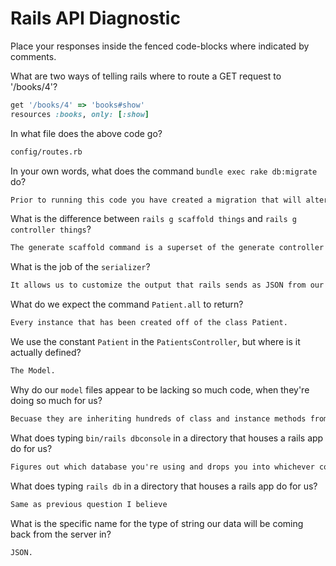 # Rails API Diagnostic

Place your responses inside the fenced code-blocks where indicated by comments.


What are two ways of telling rails where to route a GET request to '/books/4'?

```rb
get '/books/4' => 'books#show'
resources :books, only: [:show]
```

In what file does the above code go?

```md
config/routes.rb
```

In your own words, what does the command `bundle exec rake db:migrate` do?

```md
Prior to running this code you have created a migration that will alter the database in some way.  The above code will execute the migration so that the database will actually be changed and the schema updated.
```

What is the difference between `rails g scaffold things` and
`rails g controller things`?

```md
The generate scaffold command is a superset of the generate controller command.  Generate scaffolding will generate a model file with some specs, a route, some serializers, and a migration in addition to a controller.
```

What is the job of the `serializer`?

```md
It allows us to customize the output that rails sends as JSON from our server.  It's taking the place of the View in the MVC paradigm.
```

What do we expect the command `Patient.all` to return?

```md
Every instance that has been created off of the class Patient.
```

We use the constant `Patient` in the `PatientsController`, but where is it
actually defined?

```md
The Model.
```

Why do our `model` files appear to be lacking so much code, when they're doing
so much for us?

```md
Becuase they are inheriting hundreds of class and instance methods from Application Record and Object.
```

What does typing `bin/rails dbconsole` in a directory that houses a rails app do for
us?

```md
Figures out which database you're using and drops you into whichever command line interface you would use with it.
```

What does typing `rails db` in a directory that houses a rails app do for us?

```md
Same as previous question I believe
```

What is the specific name for the type of string our data will be coming back
from the server in?

```md
JSON.
```
